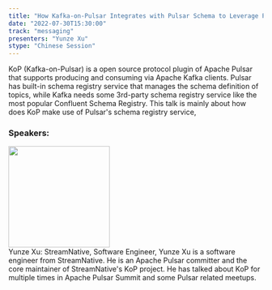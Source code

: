 ```yaml
---
title: "How Kafka-on-Pulsar Integrates with Pulsar Schema to Leverage Pulsar for Kafka Users"
date: "2022-07-30T15:30:00"
track: "messaging"
presenters: "Yunze Xu"
stype: "Chinese Session"
---
```

KoP (Kafka-on-Pulsar) is a open source protocol plugin of Apache Pulsar that supports producing and consuming via Apache Kafka clients. Pulsar has built-in schema registry service that manages the schema definition of topics, while Kafka needs some 3rd-party schema registry service like the most popular Confluent Schema Registry. This talk is mainly about how does KoP make use of Pulsar's schema registry service,
 ### Speakers: 
 <img src="images/speaker/1190.png" width="200" /><br>Yunze Xu: StreamNative, Software Engineer, Yunze Xu is a software engineer from StreamNative. He is an Apache Pulsar committer and the core maintainer of StreamNative's KoP project. He has talked about KoP for multiple times in Apache Pulsar Summit and some Pulsar related meetups.

 